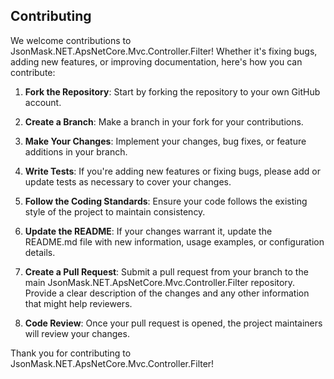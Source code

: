 ## Contributing

We welcome contributions to JsonMask.NET.ApsNetCore.Mvc.Controller.Filter! Whether it's fixing bugs, adding new features, or improving documentation, here's how you can contribute:

1. **Fork the Repository**: Start by forking the repository to your own GitHub account.

2. **Create a Branch**: Make a branch in your fork for your contributions.

3. **Make Your Changes**: Implement your changes, bug fixes, or feature additions in your branch.

4. **Write Tests**: If you're adding new features or fixing bugs, please add or update tests as necessary to cover your changes.

5. **Follow the Coding Standards**: Ensure your code follows the existing style of the project to maintain consistency.

6. **Update the README**: If your changes warrant it, update the README.md file with new information, usage examples, or configuration details.

7. **Create a Pull Request**: Submit a pull request from your branch to the main JsonMask.NET.ApsNetCore.Mvc.Controller.Filter repository. Provide a clear description of the changes and any other information that might help reviewers.

8. **Code Review**: Once your pull request is opened, the project maintainers will review your changes.

Thank you for contributing to JsonMask.NET.ApsNetCore.Mvc.Controller.Filter!
